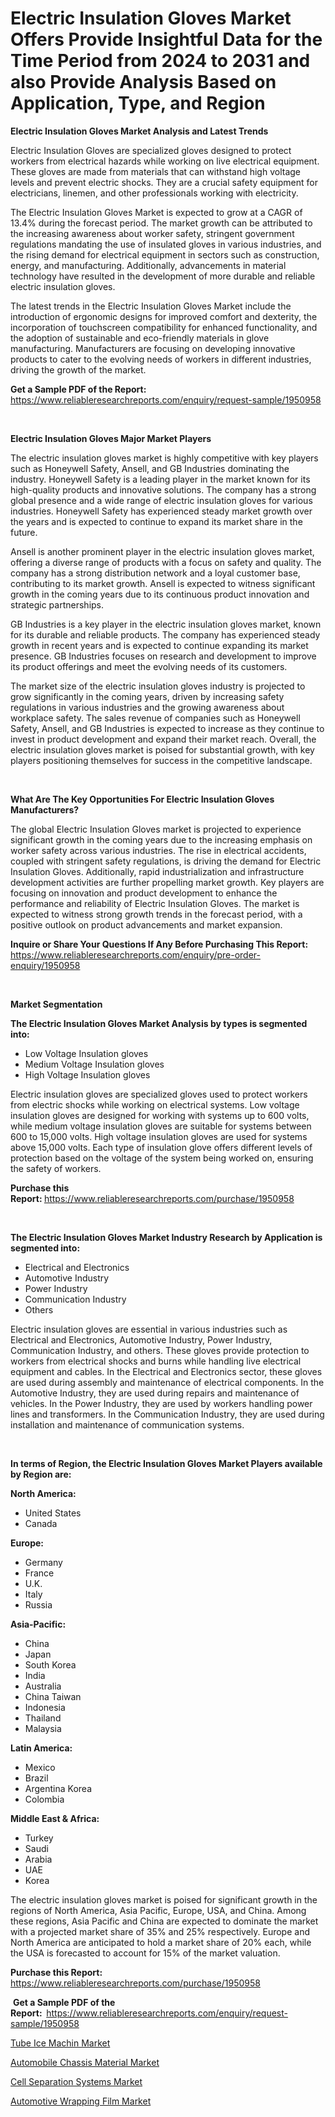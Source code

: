 <p><h1>Electric Insulation Gloves Market Offers Provide Insightful Data for the Time Period from 2024 to 2031 and also Provide Analysis Based on Application, Type, and Region</h1></p><p><strong>Electric Insulation Gloves Market Analysis and Latest Trends</strong></p>
<p><p>Electric Insulation Gloves are specialized gloves designed to protect workers from electrical hazards while working on live electrical equipment. These gloves are made from materials that can withstand high voltage levels and prevent electric shocks. They are a crucial safety equipment for electricians, linemen, and other professionals working with electricity.</p><p>The Electric Insulation Gloves Market is expected to grow at a CAGR of 13.4% during the forecast period. The market growth can be attributed to the increasing awareness about worker safety, stringent government regulations mandating the use of insulated gloves in various industries, and the rising demand for electrical equipment in sectors such as construction, energy, and manufacturing. Additionally, advancements in material technology have resulted in the development of more durable and reliable electric insulation gloves.</p><p>The latest trends in the Electric Insulation Gloves Market include the introduction of ergonomic designs for improved comfort and dexterity, the incorporation of touchscreen compatibility for enhanced functionality, and the adoption of sustainable and eco-friendly materials in glove manufacturing. Manufacturers are focusing on developing innovative products to cater to the evolving needs of workers in different industries, driving the growth of the market.</p></p>
<p><strong>Get a Sample PDF of the Report:&nbsp;</strong> <a href="https://www.reliableresearchreports.com/enquiry/request-sample/1950958">https://www.reliableresearchreports.com/enquiry/request-sample/1950958</a></p>
<p>&nbsp;</p>
<p><strong>Electric Insulation Gloves Major Market Players</strong></p>
<p><p>The electric insulation gloves market is highly competitive with key players such as Honeywell Safety, Ansell, and GB Industries dominating the industry. Honeywell Safety is a leading player in the market known for its high-quality products and innovative solutions. The company has a strong global presence and a wide range of electric insulation gloves for various industries. Honeywell Safety has experienced steady market growth over the years and is expected to continue to expand its market share in the future.</p><p>Ansell is another prominent player in the electric insulation gloves market, offering a diverse range of products with a focus on safety and quality. The company has a strong distribution network and a loyal customer base, contributing to its market growth. Ansell is expected to witness significant growth in the coming years due to its continuous product innovation and strategic partnerships.</p><p>GB Industries is a key player in the electric insulation gloves market, known for its durable and reliable products. The company has experienced steady growth in recent years and is expected to continue expanding its market presence. GB Industries focuses on research and development to improve its product offerings and meet the evolving needs of its customers.</p><p>The market size of the electric insulation gloves industry is projected to grow significantly in the coming years, driven by increasing safety regulations in various industries and the growing awareness about workplace safety. The sales revenue of companies such as Honeywell Safety, Ansell, and GB Industries is expected to increase as they continue to invest in product development and expand their market reach. Overall, the electric insulation gloves market is poised for substantial growth, with key players positioning themselves for success in the competitive landscape.</p></p>
<p>&nbsp;</p>
<p><strong>What Are The Key Opportunities For Electric Insulation Gloves Manufacturers?</strong></p>
<p><p>The global Electric Insulation Gloves market is projected to experience significant growth in the coming years due to the increasing emphasis on worker safety across various industries. The rise in electrical accidents, coupled with stringent safety regulations, is driving the demand for Electric Insulation Gloves. Additionally, rapid industrialization and infrastructure development activities are further propelling market growth. Key players are focusing on innovation and product development to enhance the performance and reliability of Electric Insulation Gloves. The market is expected to witness strong growth trends in the forecast period, with a positive outlook on product advancements and market expansion.</p></p>
<p><strong>Inquire or Share Your Questions If Any Before Purchasing This Report:</strong> <a href="https://www.reliableresearchreports.com/enquiry/pre-order-enquiry/1950958">https://www.reliableresearchreports.com/enquiry/pre-order-enquiry/1950958</a></p>
<p>&nbsp;</p>
<p><strong>Market Segmentation</strong></p>
<p><strong>The Electric Insulation Gloves Market Analysis by types is segmented into:</strong></p>
<p><ul><li>Low Voltage Insulation gloves</li><li>Medium Voltage Insulation gloves</li><li>High Voltage Insulation gloves</li></ul></p>
<p><p>Electric insulation gloves are specialized gloves used to protect workers from electric shocks while working on electrical systems. Low voltage insulation gloves are designed for working with systems up to 600 volts, while medium voltage insulation gloves are suitable for systems between 600 to 15,000 volts. High voltage insulation gloves are used for systems above 15,000 volts. Each type of insulation glove offers different levels of protection based on the voltage of the system being worked on, ensuring the safety of workers.</p></p>
<p><strong>Purchase this Report:&nbsp;</strong><a href="https://www.reliableresearchreports.com/purchase/1950958">https://www.reliableresearchreports.com/purchase/1950958</a></p>
<p>&nbsp;</p>
<p><strong>The Electric Insulation Gloves Market Industry Research by Application is segmented into:</strong></p>
<p><ul><li>Electrical and Electronics</li><li>Automotive Industry</li><li>Power Industry</li><li>Communication Industry</li><li>Others</li></ul></p>
<p><p>Electric insulation gloves are essential in various industries such as Electrical and Electronics, Automotive Industry, Power Industry, Communication Industry, and others. These gloves provide protection to workers from electrical shocks and burns while handling live electrical equipment and cables. In the Electrical and Electronics sector, these gloves are used during assembly and maintenance of electrical components. In the Automotive Industry, they are used during repairs and maintenance of vehicles. In the Power Industry, they are used by workers handling power lines and transformers. In the Communication Industry, they are used during installation and maintenance of communication systems.</p></p>
<p>&nbsp;</p>
<p><strong>In terms of Region, the Electric Insulation Gloves Market Players available by Region are:</strong></p>
<p>
    <p> <strong> North America: </strong>
        <ul>
            <li>United States</li>
            <li>Canada</li>
        </ul>
        </p> 
    <p> <strong> Europe: </strong>
        <ul>
            <li>Germany</li>
            <li>France</li>
            <li>U.K.</li>
            <li>Italy</li>
            <li>Russia</li>
        </ul>
        </p> 
    <p> <strong> Asia-Pacific: </strong>
        <ul>
            <li>China</li>
            <li>Japan</li>
            <li>South Korea</li>
            <li>India</li>
            <li>Australia</li>
            <li>China Taiwan</li>
            <li>Indonesia</li>
            <li>Thailand</li>
            <li>Malaysia</li>
        </ul>
        </p> 
    <p> <strong> Latin America: </strong>
        <ul>
            <li>Mexico</li>
            <li>Brazil</li>
            <li>Argentina Korea</li>
            <li>Colombia</li>
        </ul>
        </p> 
    <p> <strong> Middle East & Africa: </strong>
        <ul>
            <li>Turkey</li>
            <li>Saudi</li>
            <li>Arabia</li>
            <li>UAE</li>
            <li>Korea</li>
        </ul>
    </p>
    </p>
<p><p>The electric insulation gloves market is poised for significant growth in the regions of North America, Asia Pacific, Europe, USA, and China. Among these regions, Asia Pacific and China are expected to dominate the market with a projected market share of 35% and 25% respectively. Europe and North America are anticipated to hold a market share of 20% each, while the USA is forecasted to account for 15% of the market valuation.</p></p>
<p><strong>Purchase this Report: </strong><a href="https://www.reliableresearchreports.com/purchase/1950958">https://www.reliableresearchreports.com/purchase/1950958</a></p>
<p>&nbsp;<strong>Get a Sample PDF of the Report:&nbsp;&nbsp;</strong><a href="https://www.reliableresearchreports.com/enquiry/request-sample/1950958">https://www.reliableresearchreports.com/enquiry/request-sample/1950958</a></p>
<p><strong></strong></p>
<p><p><a href="https://cedar-agate-3da.notion.site/Tube-Ice-Machin-Market-A-Comprehensive-Report-of-its-Market-Share-Growth-Trends-2024-2031-6c34a59f765a470f9a4fc4d47876973c">Tube Ice Machin Market</a></p><p><a href="https://github.com/josesg55/Market-Research-Report-List-1/blob/main/automobile-chassis-material-market.md">Automobile Chassis Material Market</a></p><p><a href="https://view.publitas.com/reportprime-1/cell-separation-systems-market-size-growth-and-forecast-from-2023-2030/">Cell Separation Systems Market</a></p><p><a href="https://github.com/mancsybtousav/Market-Research-Report-List-1/blob/main/automotive-wrapping-film-market.md">Automotive Wrapping Film Market</a></p></p>